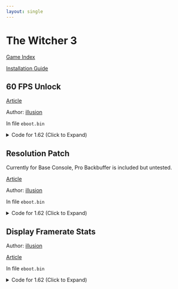 ```yaml
---
layout: single
---
```


# The Witcher 3

[Game Index](/patch/#ps4)

[Installation Guide](/install-instructions/)

## 60 FPS Unlock

[Article](https://illusion0001.github.io/patches/2021/07/07/W3Witcher-ResPatch/)

Author: [illusion](https://twitter.com/illusion0002)

In file `eboot.bin`

<details>
<summary>Code for 1.62 (Click to Expand)</summary>

{% highlight none %}
BE 01 00 00 00 E8 7A E2 BC 00

BE 00 00 00 00 E8 7A E2 BC 00
{% endhighlight %}

</details>

## Resolution Patch

Currently for Base Console, Pro Backbuffer is included but untested.

[Article](https://illusion0001.github.io/patches/2021/07/07/W3Witcher-ResPatch/)

Author: [illusion](https://twitter.com/illusion0002)

In file `eboot.bin`

<details>
<summary>Code for 1.62 (Click to Expand)</summary>

{% highlight none %}
# Base
# targeting 1280x720
B9 80 07 00 00 41 B8 38 04 00 00

B9 00 05 00 00 41 B8 D0 02 00 00

# Neo
B9 80 07 00 00 41 B8 70 08 00 00

# targeting ??x??
{% endhighlight %}

</details>

## Display Framerate Stats

Author: [illusion](https://twitter.com/illusion0002)

[Article](https://illusion0001.github.io/patches/2021/07/07/W3Witcher-ResPatch/)

In file `eboot.bin`

<details>
<summary>Code for 1.62 (Click to Expand)</summary>

{% highlight none %}
49 89 DC 0F 84 33 01 00 00 C4 C1 7A 10

49 89 DC 0F 85 33 01 00 00 C4 C1 7A 10
{% endhighlight %}

</details>
